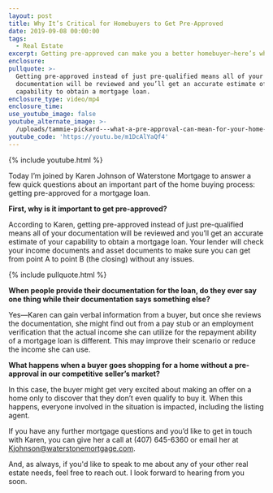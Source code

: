```yaml
---
layout: post
title: Why It’s Critical for Homebuyers to Get Pre-Approved
date: 2019-09-08 00:00:00
tags:
  - Real Estate
excerpt: Getting pre-approved can make you a better homebuyer—here’s why.
enclosure:
pullquote: >-
  Getting pre-approved instead of just pre-qualified means all of your
  documentation will be reviewed and you’ll get an accurate estimate of your
  capability to obtain a mortgage loan.
enclosure_type: video/mp4
enclosure_time:
use_youtube_image: false
youtube_alternate_image: >-
  /uploads/tammie-pickard---what-a-pre-approval-can-mean-for-your-home-purchase-youtube.jpg
youtube_code: 'https://youtu.be/m1DcAlYaQf4'
---
```


{% include youtube.html %}

Today I’m joined by Karen Johnson of Waterstone Mortgage to answer a few quick questions about an important part of the home buying process: getting pre-approved for a mortgage loan.&nbsp;

**First, why is it important to get pre-approved?**

According to Karen, getting pre-approved instead of just pre-qualified means all of your documentation will be reviewed and you’ll get an accurate estimate of your capability to obtain a mortgage loan. Your lender will check your income documents and asset documents to make sure you can get from point A to point B (the closing) without any issues.

{% include pullquote.html %}

**When people provide their documentation for the loan, do they ever say one thing while their documentation says something else?**

Yes—Karen can gain verbal information from a buyer, but once she reviews the documentation, she might find out from a pay stub or an employment verification that the actual income she can utilize for the repayment ability of a mortgage loan is different. This may improve their scenario or reduce the income she can use.&nbsp;

**What happens when a buyer goes shopping for a home without a pre-approval in our competitive seller’s market?**

In this case, the buyer might get very excited about making an offer on a home only to discover that they don’t even qualify to buy it. When this happens, everyone involved in the situation is impacted, including the listing agent.&nbsp;

If you have any further mortgage questions and you’d like to get in touch with Karen, you can give her a call at (407) 645-6360 or email her at [Kjohnson@waterstonemortgage.com](mailto:Kjohnson@waterstonemortgage.com).

And, as always, if you'd like to speak to me about any of your other real estate needs, feel free to reach out. I look forward to hearing from you soon.